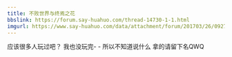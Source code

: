 ```yaml
---
title: 不败世界与终焉之花
bbslink: https://forum.say-huahuo.com/thread-14730-1-1.html
imgurl: https://www.say-huahuo.com/data/attachment/forum/201703/26/092705th7vok8xpokhh871.png
---
```


应该很多人玩过吧？    我也没玩完- -    所以不知道说什么     拿的请留下名QWQ<!--more-->
